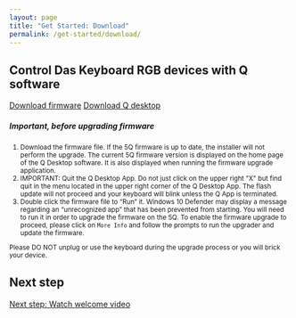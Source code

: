 ```yaml
---
layout: page
title: "Get Started: Download"
permalink: /get-started/download/
---
```


## Control Das Keyboard RGB devices with Q software

<div class="homepage__button_row">
  <a href="https://s3-us-west-2.amazonaws.com/q-software-releases/5Q-Flash-Upgrade.7.3.247.exe" class="get-started-button">Download firmware</a>
  <a href="https://s3-us-west-2.amazonaws.com/q-software-releases/Das%20Keyboard%20Q%20Setup%201.0.0-beta.45.exe" class="get-started-button">Download Q desktop</a>
</div>

<div class="card" style="margin-left:0; margin-right:0; width:auto; margin-bottom: 1.5em;">
  <div class="card-body">
    <h5 class="card-title">Important, before upgrading firmware</h5>
    <small><ol class="card-text text-left">
            <li>Download the firmware file. If the 5Q firmware is up to date, the installer will not perform the upgrade. The current 5Q firmware version is displayed on the home page of the Q Desktop software. It is also displayed when running the firmware upgrade application.</li>
            <li>IMPORTANT: Quit the Q Desktop App. Do not just click on the upper right "X" but find quit in the menu located in the upper right corner of the Q Desktop App. The flash update will not proceed and your keyboard will blink unless the Q App is terminated.</li>
            <li>Double click the firmware file to “Run” it. Windows 10 Defender may display a message regarding an “unrecognized app” that has been prevented from starting. You will need to run it in order to upgrade the firmware on the 5Q. To enable the firmware upgrade to proceed, please click on <code>More Info</code> and follow the prompts to run the upgrader and update the firmware.</li>
    </ol></small>
    <small><div class="alert alert-danger mt-3" role="alert">Please DO NOT unplug or use the keyboard during the upgrade process or you will brick your device.</div></small>
  </div>
</div>

## Next step

[Next step: Watch welcome video]({{site.baseurl}}/get-started/welcome-video/)
